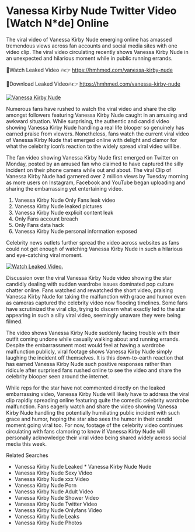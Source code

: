 ﻿# Vanessa Kirby Nude Twitter Video [Watch N*de] Online

The viral video of ﻿Vanessa Kirby Nude emerging online has amassed tremendous views across fan accounts and social media sites with one video clip. The viral video circulating recently shows ﻿Vanessa Kirby Nude in an unexpected and hilarious moment while in public running errands. 

🔴Watch Leaked Video 🔥👉  https://hmhmed.com/vanessa-kirby-nude 

🔴Download Leaked Video🔥👉  https://hmhmed.com/vanessa-kirby-nude 

[![Vanessa Kirby Nude](https://i.imgur.com/dJHk4Zq.gif)](https://hmhmed.com/vanessa-kirby-nude)

Numerous fans have rushed to watch the viral video and share the clip amongst followers featuring ﻿Vanessa Kirby Nude caught in an amusing and awkward situation. While surprising, the authentic and candid video showing ﻿Vanessa Kirby Nude handling a real life blooper so genuinely has earned praise from viewers. Nonetheless, fans watch the current viral video of ﻿Vanessa Kirby Nude that emerged online with delight and clamor for what the celebrity icon’s reaction to the widely spread viral video will be.

The fan video showing ﻿Vanessa Kirby Nude first emerged on Twitter on Monday, posted by an amused fan who claimed to have captured the silly incident on their phone camera while out and about. The viral Clip of ﻿Vanessa Kirby Nude had garnered over 2 million views by Tuesday morning as more users on Instagram, Facebook and YouTube began uploading and sharing the embarrassing yet entertaining video. 

1. ﻿Vanessa Kirby Nude Only Fans leak video
2. ﻿Vanessa Kirby Nude leaked pictures
3. ﻿Vanessa Kirby Nude explicit content leak
4. Only Fans account breach
5. Only Fans data hack
6. ﻿Vanessa Kirby Nude personal information exposed

Celebrity news outlets further spread the video across websites as fans could not get enough of watching ﻿Vanessa Kirby Nude in such a hilarious and eye-catching viral moment. 

[![Watch Leaked Video.](https://miro.medium.com/v2/resize:fit:828/format:webp/1*cilzJN44JGOrTw9NJCrNHA.gif "Watch Leaked Video")](https://hmhmed.com/vanessa-kirby-nude)

Discussion over the viral ﻿Vanessa Kirby Nude video showing the star candidly dealing with sudden wardrobe issues dominated pop culture chatter online. Fans watched and rewatched the short video, praising ﻿Vanessa Kirby Nude for taking the malfunction with grace and humor even as cameras captured the celebrity video now flooding timelines. Some fans have scrutinized the viral clip, trying to discern what exactly led to the star appearing in such a silly viral video, seemingly unaware they were being filmed.

The video shows ﻿Vanessa Kirby Nude suddenly facing trouble with their outfit coming undone while casually walking about and running errands. Despite the embarrassment most would feel at having a wardrobe malfunction publicly, viral footage shows ﻿Vanessa Kirby Nude simply laughing the incident off themselves. It is this down-to-earth reaction that has earned ﻿Vanessa Kirby Nude such positive responses rather than ridicule after surprised fans rushed online to see the video and share the celebrity blooper seen around the internet.  

While reps for the star have not commented directly on the leaked embarrassing video, ﻿Vanessa Kirby Nude will likely have to address the viral clip rapidly spreading online featuring quite the comedic celebrity wardrobe malfunction. Fans eagerly watch and share the video showing ﻿Vanessa Kirby Nude handling the potentially humiliating public incident with such grace and humor, hoping the star also sees the humor in their candid moment going viral too. For now, footage of the celebrity video continues circulating with fans clamoring to know if ﻿Vanessa Kirby Nude will personally acknowledge their viral video being shared widely across social media this week.

Related Searches
* ﻿Vanessa Kirby Nude Leaked
﻿* Vanessa Kirby Nude Nude
* ﻿Vanessa Kirby Nude Sexy Video
* ﻿Vanessa Kirby Nude xxx Video
* ﻿Vanessa Kirby Nude Porn
* ﻿Vanessa Kirby Nude Adult Video
* ﻿Vanessa Kirby Nude Shower Video
* ﻿Vanessa Kirby Nude Twitter Video
* ﻿Vanessa Kirby Nude Onlyfans Video
* ﻿Vanessa Kirby Nude Leaks
* ﻿Vanessa Kirby Nude Photos